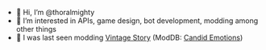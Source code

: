 - 👋 Hi, I’m @thoralmighty
- 👀 I’m interested in APIs, game design, bot development, modding among other things
- 🌱 I was last seen modding [Vintage Story](https://www.vintagestory.at/) (ModDB: [Candid Emotions](https://mods.vintagestory.at/show/mod/3275))

<!---
thoralmighty/thoralmighty is a ✨ special ✨ repository because its `README.md` (this file) appears on your GitHub profile.
You can click the Preview link to take a look at your changes.
--->
